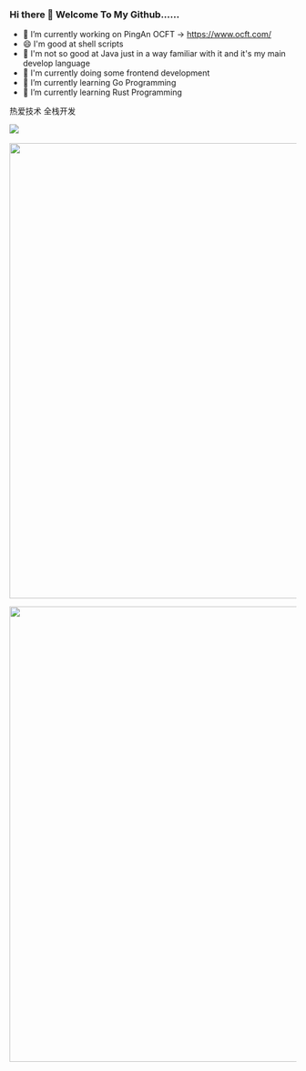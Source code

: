 ### Hi there 👋 Welcome To My Github......

- 🔭 I’m currently working on PingAn OCFT -> https://www.ocft.com/
- 😄 I'm good at shell scripts
- 👯 I'm not so good at Java just in a way familiar with it and it's my main develop language
- 🌱 I'm currently doing some frontend development
- 🌱 I’m currently learning Go Programming
- 🌱 I’m currently learning Rust Programming

热爱技术
全栈开发

<!--
**loveylwforever/loveylwforever** is a ✨ _special_ ✨ repository because its `README.md` (this file) appears on your GitHub profile.

Here are some ideas to get you started:

- 🔭 I’m currently working on springboot template
- 🌱 I’m currently learning python
- 👯 I’m looking to collaborate on ...
- 🤔 I’m looking for help with ...
- 💬 Ask me about ...
- 📫 How to reach me: ...
- 😄 Pronouns: ...
- ⚡ Fun fact: ...
-->
<div><img src="https://github-profile-trophy.vercel.app/?username=loveylwforever&theme=gruvbox&row=1&column=7&no-frame=true&no-bg=true" /><br/><br/></div>

<img width="800px" src="https://github-readme-stats-git-masterrstaa-rickstaa.vercel.app/api?username=loveylwforever&hide_title=true&hide_border=true&show_icons=true&include_all_commits=true&line_height=21text_color=000&icon_color=000&bg_color=0,ea6161,ffc64d,fffc4d,52fa5a&theme=graywhite" />

<img width="800px" src="https://github-readme-stats-git-masterrstaa-rickstaa.vercel.app/api/top-langs/?username=loveylwforever&hide_title=true&hide_border=true&layout=compact&langs_count=6&text_color=000&icon_color=fff&bg_color=0,52fa5a,4dfcff,c64dff&theme=graywhite" /><br>

